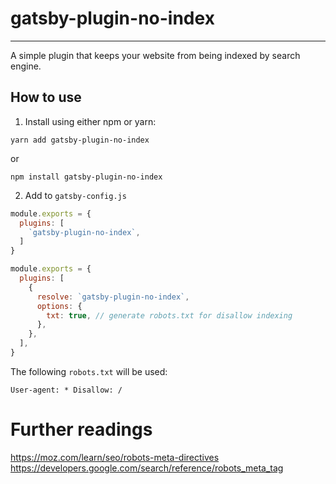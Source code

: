 # gatsby-plugin-no-index

---

A simple plugin that keeps your website from being indexed by search engine.


## How to use

1. Install using either npm or yarn:

```
yarn add gatsby-plugin-no-index
```

or

```
npm install gatsby-plugin-no-index
```

2. Add to ```gatsby-config.js```

```javascript
module.exports = {
  plugins: [
    `gatsby-plugin-no-index`,
  ]
}
```


```javascript
module.exports = {
  plugins: [
    {
      resolve: `gatsby-plugin-no-index`,
      options: {
        txt: true, // generate robots.txt for disallow indexing
      },
    },
  ],
}
```


The following `robots.txt` will be used:

```shell
User-agent: * Disallow: /
```


# Further readings

https://moz.com/learn/seo/robots-meta-directives
https://developers.google.com/search/reference/robots_meta_tag
